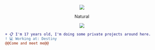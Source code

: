 <p align="center"> 
          <img src="https://i.pinimg.com/originals/dc/7f/90/dc7f90b52f8c95e29939b431b93ee0b6.gif">
 </p>
<p align="center">
     Natural    
 </p>
 <p align="center"> 
          <img src="https://discord.c99.nl/widget/theme-4/634841060329390101.png">
 </p>
 
 
 ```diff
 + 📋 I'm 17 years old, I'm doing some private projects around here.
 ! 💻 Working at: Destiny
 @@Come and meet me@@
 ```
